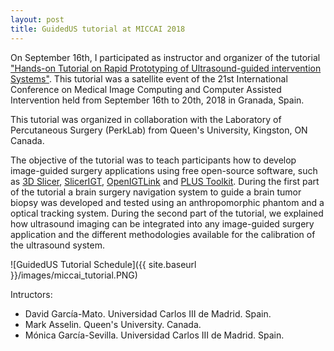 ```yaml
---
layout: post
title: GuidedUS tutorial at MICCAI 2018 
---
```

On September 16th, I participated as instructor and organizer of the tutorial ["Hands-on Tutorial on Rapid Prototyping of Ultrasound-guided intervention Systems"](http://www.slicerigt.org/wp/miccai-2018-tutorial/). This tutorial was a satellite event of the 21st International Conference on Medical Image Computing and Computer Assisted Intervention held from September 16th to 20th, 2018 in Granada, Spain.

This tutorial was organized in collaboration with the Laboratory of Percutaneous Surgery (PerkLab) from Queen's University, Kingston, ON Canada.

The objective of the tutorial was to teach participants how to develop image-guided surgery applications using free open-source software, such as [3D Slicer](https://www.slicer.org/), [SlicerIGT](http://www.slicerigt.org/wp/), [OpenIGTLink](http://openigtlink.org/) and [PLUS Toolkit](https://plustoolkit.github.io/). During the first part of the tutorial a brain surgery navigation system to guide a brain tumor biopsy was developed and tested using an anthropomorphic phantom and a optical tracking system. During the second part of the tutorial, we explained how ultrasound imaging can be integrated into any image-guided surgery application and the different methodologies available for the calibration of the ultrasound system.

![GuidedUS Tutorial Schedule]({{ site.baseurl }}/images/miccai_tutorial.PNG)

Intructors: 

- David García-Mato. Universidad Carlos III de Madrid. Spain.
- Mark Asselin. Queen's University. Canada.
- Mónica García-Sevilla. Universidad Carlos III de Madrid. Spain.
